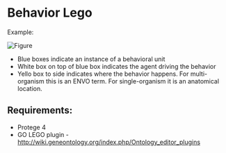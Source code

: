 # Behavior Lego

Example:

![Figure](https://raw.github.com/cmungall/behavior-lego/master/screenshots/impala.png)

 * Blue boxes indicate an instance of a behavioral unit
 * White box on top of blue box indicates the agent driving the behavior
 * Yello box to side indicates where the behavior happens. For multi-organism this is an ENVO term. For single-organism it is an anatomical location.

## Requirements:

 * Protege 4
 * GO LEGO plugin - http://wiki.geneontology.org/index.php/Ontology_editor_plugins

